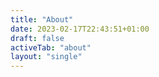 ```yaml
---
title: "About"
date: 2023-02-17T22:43:51+01:00
draft: false
activeTab: "about"
layout: "single"
---
```


